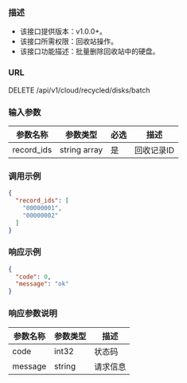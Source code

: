 ### 描述

- 该接口提供版本：v1.0.0+。
- 该接口所需权限：回收站操作。
- 该接口功能描述：批量删除回收站中的硬盘。

### URL

DELETE /api/v1/cloud/recycled/disks/batch

### 输入参数

| 参数名称 | 参数类型         | 必选  | 描述      |
|------|--------------|-----|---------|
| record_ids | string array | 是   | 回收记录ID |

### 调用示例

```json
{
  "record_ids": [
    "00000001",
    "00000002"
  ]
}
```

### 响应示例

```json
{
  "code": 0,
  "message": "ok"
}
```

### 响应参数说明

| 参数名称    | 参数类型   | 描述   |
|---------|--------|------|
| code    | int32  | 状态码  |
| message | string | 请求信息 |
